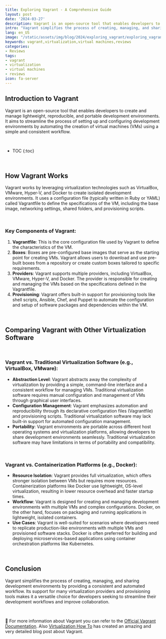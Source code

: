 ```yaml
---
title: Exploring Vagrant - A Comprehensive Guide
layout: post
date: '2024-03-27'
description: Vagrant is an open-source tool that enables developers to create and manage lightweight, reproducible, and portable development environments.
intro: "Vagrant simplifies the process of creating, managing, and sharing development environments by providing a consistent and automated workflow."
lang: en_US
image: "/static/assets/img/blog/2024/exploring_vagrant/exploring_vagrant.jpg"
keywords: vagrant,virtualization,virtual machines,reviews
categories:
- Reviews
tags:
- vagrant
- virtualization
- virtual machines
- reviews
icon: fa-server
---
```



## Introduction to Vagrant

Vagrant is an open-source tool that enables developers to create and manage lightweight, reproducible, and portable development environments. It aims to streamline the process of setting up and configuring development environments by automating the creation of virtual machines (VMs) using a simple and consistent workflow.

<br>

* TOC 
{:toc}

<br>

## How Vagrant Works

Vagrant works by leveraging virtualization technologies such as VirtualBox, VMware, Hyper-V, and Docker to create isolated development environments. It uses a configuration file (typically written in Ruby or YAML) called Vagrantfile to define the specifications of the VM, including the base image, networking settings, shared folders, and provisioning scripts.

<br>

### Key Components of Vagrant:

1. **Vagrantfile**: This is the core configuration file used by Vagrant to define the characteristics of the VM.
2. **Boxes**: Boxes are pre-configured base images that serve as the starting point for creating VMs. Vagrant allows users to download and use pre-built boxes from a repository or create custom boxes tailored to specific requirements.
3. **Providers**: Vagrant supports multiple providers, including VirtualBox, VMware, Hyper-V, and Docker. The provider is responsible for creating and managing the VMs based on the specifications defined in the Vagrantfile.
4. **Provisioning**: Vagrant offers built-in support for provisioning tools like shell scripts, Ansible, Chef, and Puppet to automate the configuration and setup of software packages and dependencies within the VM.

<br>

## Comparing Vagrant with Other Virtualization Software

<br>

### Vagrant vs. Traditional Virtualization Software (e.g., VirtualBox, VMware):

- **Abstraction Level**: Vagrant abstracts away the complexity of virtualization by providing a simple, command-line interface and a consistent workflow for managing VMs. Traditional virtualization software requires manual configuration and management of VMs through graphical user interfaces.
- **Configuration Management**: Vagrant emphasizes automation and reproducibility through its declarative configuration files (Vagrantfile) and provisioning scripts. Traditional virtualization software may lack built-in support for automated configuration management.
- **Portability**: Vagrant environments are portable across different host operating systems and virtualization platforms, allowing developers to share development environments seamlessly. Traditional virtualization software may have limitations in terms of portability and compatibility.

<br>

### Vagrant vs. Containerization Platforms (e.g., Docker):

- **Resource Isolation**: Vagrant provides full virtualization, which offers stronger isolation between VMs but requires more resources. Containerization platforms like Docker use lightweight, OS-level virtualization, resulting in lower resource overhead and faster startup times.
- **Workflow**: Vagrant is designed for creating and managing development environments with multiple VMs and complex configurations. Docker, on the other hand, focuses on packaging and running applications in lightweight, isolated containers.
- **Use Cases**: Vagrant is well-suited for scenarios where developers need to replicate production-like environments with multiple VMs and provisioned software stacks. Docker is often preferred for building and deploying microservices-based applications using container orchestration platforms like Kubernetes.

<br>

## Conclusion

Vagrant simplifies the process of creating, managing, and sharing development environments by providing a consistent and automated workflow. Its support for many virtualization providers and provisioning tools makes it a versatile choice for developers seeking to streamline their development workflows and improve collaboration.

<br>

📝 For more information about Vagrant  you can refer to the [Official Vagrant Documentation](https://developer.hashicorp.com/vagrant/docs). Also [Virtualization How To](https://www.virtualizationhowto.com/2023/12/vagrant-boxes-create-virtual-machines-in-seconds-on-virtualbox-hyper-v-and-vmware/#h-what-are-vagrant-boxes) has created an amazing and very detailed blog post about Vagrant.
